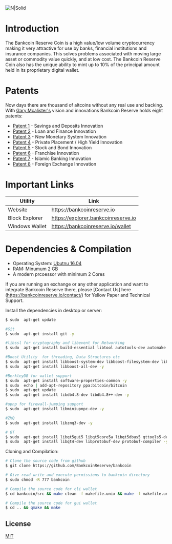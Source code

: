 ![N|Solid](https://bankcoinreserve.io/wp-content/uploads/2018/03/bankcoin-spin-small-400px.gif)

# Introduction
The Bankcoin Reserve Coin is a high value/low volume cryptocurrency making it very attractive for use by banks, financial institutions and insurance companies. This solves problems associated with moving large asset or commodity value quickly, and at low cost. The Bankcoin Reserve Coin also has the unique ability to mint up to 10% of the principal amount held in its proprietary digital wallet.

# Patents

Now days there are thousand of altcoins without any real use and backing. With  [Gary Mcalister's](https://www.amazon.com/Blockchain-Prophecy-Gary-Gabriel-McAlister/dp/0648173704/ref=sr_1_1?qid=1567079624&refinements=p_27%3AMr+Gary+Gabriel+McAlister&s=books&sr=1-1&text=Mr+Gary+Gabriel+McAlister) vision and innovations Bankcoin Reserve holds eight patents:

* [Patent 1](https://bankcoinreserve.io/savings-and-deposits-innovation) - Savings and Deposits Innovation
* [Patent 2](https://bankcoinreserve.io/loan-and-finance-innovation) - Loan and Finance Innovation
* [Patent 3](https://bankcoinreserve.io/new-monetary-system-innovation) - New Monetary System Innovation
* [Patent 4](https://bankcoinreserve.io/private-placement-high-yield-innovation) - Private Placement / High Yield Innovation
* [Patent 5](https://bankcoinreserve.io/stock-and-bond-innovation) - Stock and Bond Innovation
* [Patent 6](https://bankcoinreserve.io/franchise-innovation) - Franchise Innovation
* [Patent 7](https://bankcoinreserve.io/islamic-banking-innovation) - Islamic Banking Innovation
* [Patent 8](https://bankcoinreserve.io/foreign-exchange-innovation) - Foreign Exchange Innovation
# Important Links

| Utility | Link |
| ------ | ------ |
| Website | https://bankcoinreserve.io |
| Block Explorer | https://explorer.bankcoinreserve.io |
| Windows Wallet | https://bankcoinreserve.io/wallet |

# Dependencies & Compilation

* Operating System: [Ubutnu 16.04](http://releases.ubuntu.com/16.04/)
* RAM: Minumum 2 GB
* A modern prcoessor with minimum 2 Cores

If you are running an exchange or any other application and want to integrate Bankcoin Reserve there, please [Contact Us] here (https://bankcoinreserve.io/contact/) for Yellow Paper and Technical Support.

Install the dependencies in desktop or server:

```sh
$ sudo  apt-get update

#Git
$ sudo  apt-get install git -y

#libssl for cryptography and libevent for Networking
$ sudo  apt-get install build-essential libtool autotools-dev automake pkg-config libssl-dev libevent-dev bsdmainutils -y

#Boost Utility  for threading, Data Structures etc
$ sudo  apt-get install libboost-system-dev libboost-filesystem-dev libboost-chrono-dev libboost-program-options-dev libboost-test-dev libboost-thread-dev -y
$ sudo  apt-get install libboost-all-dev -y

#BerkleyDB for wallet support
$ sudo  apt-get install software-properties-common -y
$ sudo  echo | add-apt-repository ppa:bitcoin/bitcoin
$ sudo  apt-get update
$ sudo  apt-get install libdb4.8-dev libdb4.8++-dev -y

#upnp for firewall-jumping support
$ sudo  apt-get install libminiupnpc-dev -y

#ZMQ
$ sudo  apt-get install libzmq3-dev -y

# QT
$ sudo  apt-get install libqt5gui5 libqt5core5a libqt5dbus5 qttools5-dev qttools5-dev-tools libprotobuf-dev protobuf-compiler -y
$ sudo  apt-get install libqt4-dev libprotobuf-dev protobuf-compiler -y

```

Cloning and Compilation:

```sh
# Clone the source code from github
$ git clone https://github.com/BankcoinReserve/bankcoin

# Give read write and execute permissions to bankcoin directory
$ sudo chmod -R 777 bankcoin

# Compile the source code for cli wallet
$ cd bankcoin/src && make clean -f makefile.unix && make -f makefile.unix

# Compile the source code for gui wallet
$ cd .. && qmake && make
```

License
----

[MIT](https://github.com/BankcoinReserve/bankcoin/blob/master/COPYING)



